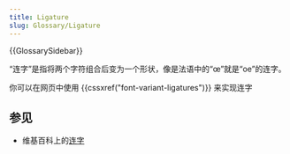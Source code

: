 ```yaml
---
title: Ligature
slug: Glossary/Ligature
---
```


{{GlossarySidebar}}

“连字”是指将两个字符组合后变为一个形状，像是法语中的“œ”就是“oe”的连字。

你可以在网页中使用 {{cssxref("font-variant-ligatures")}} 来实现连字

## 参见

- 维基百科上的[连字](https://zh.wikipedia.org/wiki/合字)
